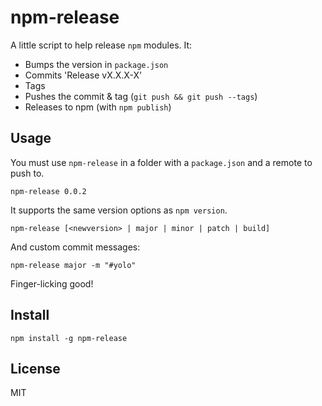 # npm-release

A little script to help release `npm` modules. It:

- Bumps the version in `package.json`
- Commits 'Release vX.X.X-X'
- Tags
- Pushes the commit & tag (`git push && git push --tags`)
- Releases to npm (with `npm publish`)

## Usage

You must use `npm-release` in a folder with a `package.json` and a remote to push to.

`npm-release 0.0.2`

It supports the same version options as `npm version`.

`npm-release [<newversion> | major | minor | patch | build]`

And custom commit messages:

`npm-release major -m "#yolo"`

Finger-licking good!

## Install

`npm install -g npm-release`

## License

MIT